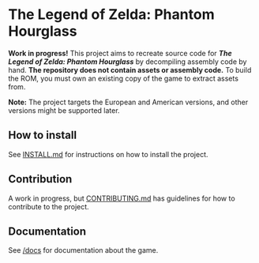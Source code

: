 # The Legend of Zelda: Phantom Hourglass

**Work in progress!** This project aims to recreate source code for ***The Legend of Zelda: Phantom Hourglass*** by decompiling
assembly code by hand. **The repository does not contain assets or assembly code.** To build the ROM, you must own an existing
copy of the game to extract assets from.

**Note:** The project targets the European and American versions, and other versions might be supported later.

## How to install
See [INSTALL.md](INSTALL.md) for instructions on how to install the project.

## Contribution
A work in progress, but [CONTRIBUTING.md](CONTRIBUTING.md) has guidelines for how to contribute to the project.

## Documentation
See [/docs](/docs) for documentation about the game.
